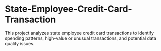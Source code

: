 # State-Employee-Credit-Card-Transaction
 This project analyzes state employee credit card transactions to identify spending patterns, high-value or unusual transactions, and potential data quality issues.
